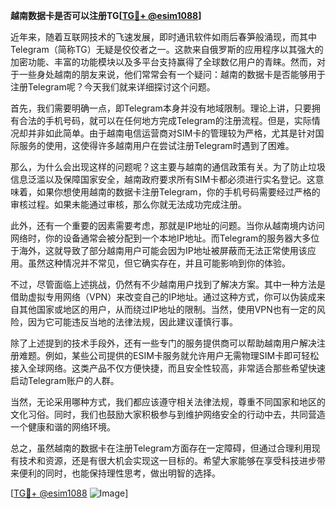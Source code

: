 **越南数据卡是否可以注册TG[[TG💪+ @esim1088](https://t.me/s/esim1088)]**

近年来，随着互联网技术的飞速发展，即时通讯软件如雨后春笋般涌现，而其中Telegram（简称TG）无疑是佼佼者之一。这款来自俄罗斯的应用程序以其强大的加密功能、丰富的功能模块以及多平台支持赢得了全球数亿用户的青睐。然而，对于一些身处越南的朋友来说，他们常常会有一个疑问：越南的数据卡是否能够用于注册Telegram呢？今天我们就来详细探讨这个问题。

首先，我们需要明确一点，即Telegram本身并没有地域限制。理论上讲，只要拥有合法的手机号码，就可以在任何地方完成Telegram的注册流程。但是，实际情况却并非如此简单。由于越南电信运营商对SIM卡的管理较为严格，尤其是针对国际服务的使用，这使得许多越南用户在尝试注册Telegram时遇到了困难。

那么，为什么会出现这样的问题呢？这主要与越南的通信政策有关。为了防止垃圾信息泛滥以及保障国家安全，越南政府要求所有SIM卡都必须进行实名登记。这意味着，如果你想使用越南的数据卡注册Telegram，你的手机号码需要经过严格的审核过程。如果未能通过审核，那么你就无法成功完成注册。

此外，还有一个重要的因素需要考虑，那就是IP地址的问题。当你从越南境内访问网络时，你的设备通常会被分配到一个本地IP地址。而Telegram的服务器大多位于海外，这就导致了部分越南用户可能会因为IP地址被屏蔽而无法正常使用该应用。虽然这种情况并不常见，但它确实存在，并且可能影响到你的体验。

不过，尽管面临上述挑战，仍然有不少越南用户找到了解决方案。其中一种方法是借助虚拟专用网络（VPN）来改变自己的IP地址。通过这种方式，你可以伪装成来自其他国家或地区的用户，从而绕过IP地址的限制。当然，使用VPN也有一定的风险，因为它可能违反当地的法律法规，因此建议谨慎行事。

除了上述提到的技术手段外，还有一些专门的服务提供商可以帮助越南用户解决注册难题。例如，某些公司提供的ESIM卡服务就允许用户无需物理SIM卡即可轻松接入全球网络。这类产品不仅方便快捷，而且安全性较高，非常适合那些希望快速启动Telegram账户的人群。

当然，无论采用哪种方式，我们都应该遵守相关法律法规，尊重不同国家和地区的文化习俗。同时，我们也鼓励大家积极参与到维护网络安全的行动中去，共同营造一个健康和谐的网络环境。

总之，虽然越南的数据卡在注册Telegram方面存在一定障碍，但通过合理利用现有技术和资源，还是有很大机会实现这一目标的。希望大家能够在享受科技进步带来便利的同时，也能保持理性思考，做出明智的选择。

[[TG💪+ @esim1088](https://t.me/s/esim1088) ![Image](https://i.postimg.cc/4NQfJmqS/Snipaste-2025-05-13-00-14-12.png)]